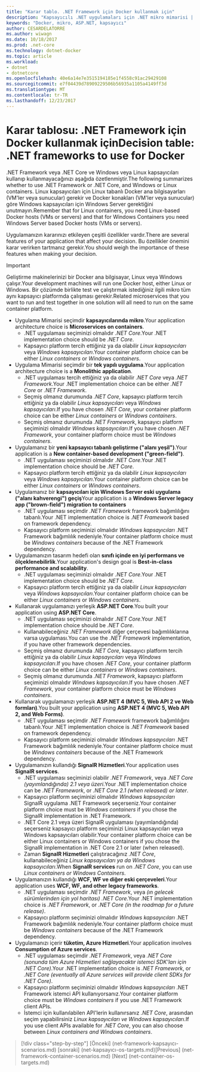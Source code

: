 ```yaml
---
title: "Karar tablo. .NET Framework için Docker kullanmak için"
description: "Kapsayıcılı .NET uygulamaları için .NET mikro mimarisi | Karar tablosu, .NET Framework için Docker kullanmak için"
keywords: "Docker, mikro, ASP.NET, kapsayıcı"
author: CESARDELATORRE
ms.author: wiwagn
ms.date: 10/18/2017
ms.prod: .net-core
ms.technology: dotnet-docker
ms.topic: article
ms.workload:
- dotnet
- dotnetcore
ms.openlocfilehash: 40e6a14e7e3515194185e1f4558c91ac29429108
ms.sourcegitcommit: e7f04439d78909229506b56935a1105a4149ff3d
ms.translationtype: MT
ms.contentlocale: tr-TR
ms.lasthandoff: 12/23/2017
---
```

# <a name="decision-table-net-frameworks-to-use-for-docker"></a><span data-ttu-id="81eab-105">Karar tablosu: .NET Framework için Docker kullanmak için</span><span class="sxs-lookup"><span data-stu-id="81eab-105">Decision table: .NET frameworks to use for Docker</span></span>

<span data-ttu-id="81eab-106">.NET Framework veya .NET Core ve Windows veya Linux kapsayıcıları kullanıp kullanmayacağınızı aşağıda özetlenmiştir.</span><span class="sxs-lookup"><span data-stu-id="81eab-106">The following summarizes whether to use .NET Framework or .NET Core, and Windows or Linux containers.</span></span> <span data-ttu-id="81eab-107">Linux kapsayıcıları için Linux tabanlı Docker ana bilgisayarları (VM'ler veya sunucular) gerekir ve Docker konakları (VM'ler veya sunucular) göre Windows kapsayıcıları için Windows Server gerektiğini unutmayın.</span><span class="sxs-lookup"><span data-stu-id="81eab-107">Remember that for Linux containers, you need Linux-based Docker hosts (VMs or servers) and that for Windows Containers you need Windows Server based Docker hosts (VMs or servers).</span></span>

<span data-ttu-id="81eab-108">Uygulamanızın kararınızı etkileyen çeşitli özellikler vardır.</span><span class="sxs-lookup"><span data-stu-id="81eab-108">There are several features of your application that affect your decision.</span></span> <span data-ttu-id="81eab-109">Bu özellikler önemini karar verirken tartmanız gerekir.</span><span class="sxs-lookup"><span data-stu-id="81eab-109">You should weigh the importance of these features when making your decision.</span></span>

> [!IMPORTANT]
> <span data-ttu-id="81eab-110">Geliştirme makinelerinizi bir Docker ana bilgisayar, Linux veya Windows çalışır.</span><span class="sxs-lookup"><span data-stu-id="81eab-110">Your development machines will run one Docker host, either Linux or Windows.</span></span> <span data-ttu-id="81eab-111">Bir çözümde birlikte test ve çalıştırmak istediğiniz ilgili mikro tüm aynı kapsayıcı platformda çalışması gerekir.</span><span class="sxs-lookup"><span data-stu-id="81eab-111">Related microservices that you want to run and test together in one solution will all need to run on the same container platform.</span></span>

* <span data-ttu-id="81eab-112">Uygulama Mimarisi seçimdir **kapsayıcılarında mikro**.</span><span class="sxs-lookup"><span data-stu-id="81eab-112">Your application architecture choice is **Microservices on containers**.</span></span>
    - <span data-ttu-id="81eab-113">.NET uygulaması seçiminizi olmalıdır *.NET Core*.</span><span class="sxs-lookup"><span data-stu-id="81eab-113">Your .NET implementation choice should be *.NET Core*.</span></span>
    - <span data-ttu-id="81eab-114">Kapsayıcı platform tercih ettiğiniz ya da olabilir *Linux kapsayıcıları* veya *Windows kapsayıcıları*.</span><span class="sxs-lookup"><span data-stu-id="81eab-114">Your container platform choice can be either *Linux containers* or *Windows containers*.</span></span>
* <span data-ttu-id="81eab-115">Uygulama Mimarisi seçimdir bir **tek yapılı uygulama**.</span><span class="sxs-lookup"><span data-stu-id="81eab-115">Your application architecture choice is a **Monolithic application**.</span></span>
    - <span data-ttu-id="81eab-116">.NET uygulaması tercih ettiğiniz ya da olabilir *.NET Core* veya *.NET Framework*.</span><span class="sxs-lookup"><span data-stu-id="81eab-116">Your .NET implementation choice can be either *.NET Core* or *.NET Framework*.</span></span>
    - <span data-ttu-id="81eab-117">Seçmiş olmanız durumunda *.NET Core*, kapsayıcı platform tercih ettiğiniz ya da olabilir *Linux kapsayıcıları* veya *Windows kapsayıcıları*.</span><span class="sxs-lookup"><span data-stu-id="81eab-117">If you have chosen *.NET Core*, your container platform choice can be either *Linux containers* or *Windows containers*.</span></span>
    - <span data-ttu-id="81eab-118">Seçmiş olmanız durumunda *.NET Framework*, kapsayıcı platform seçiminizi olmalıdır *Windows kapsayıcıları*.</span><span class="sxs-lookup"><span data-stu-id="81eab-118">If you have chosen *.NET Framework*, your container platform choice must be *Windows containers*.</span></span>
* <span data-ttu-id="81eab-119">Uygulamanız bir **yeni kapsayıcı tabanlı geliştirme ("alanı yeşil")**.</span><span class="sxs-lookup"><span data-stu-id="81eab-119">Your application is a  **New container-based development ("green-field")**.</span></span>
    - <span data-ttu-id="81eab-120">.NET uygulaması seçiminizi olmalıdır *.NET Core*.</span><span class="sxs-lookup"><span data-stu-id="81eab-120">Your .NET implementation choice should be *.NET Core*.</span></span>
    - <span data-ttu-id="81eab-121">Kapsayıcı platform tercih ettiğiniz ya da olabilir *Linux kapsayıcıları* veya *Windows kapsayıcıları*.</span><span class="sxs-lookup"><span data-stu-id="81eab-121">Your container platform choice can be either *Linux containers* or *Windows containers*.</span></span>
* <span data-ttu-id="81eab-122">Uygulamanız bir **kapsayıcıları için Windows Server eski uygulama ("alanı kahverengi") geçiş**</span><span class="sxs-lookup"><span data-stu-id="81eab-122">Your application is a **Windows Server legacy app ("brown-field") migration to containers**</span></span>
    - <span data-ttu-id="81eab-123">.NET uygulaması seçimdir *.NET Framework* framework bağımlılığını tabanlı.</span><span class="sxs-lookup"><span data-stu-id="81eab-123">Your .NET implementation choice is *.NET Framework* based on framework dependency.</span></span>
    - <span data-ttu-id="81eab-124">Kapsayıcı platform seçiminizi olmalıdır *Windows kapsayıcıları* .NET Framework bağımlılık nedeniyle.</span><span class="sxs-lookup"><span data-stu-id="81eab-124">Your container platform choice must be *Windows containers* because of the .NET Framework dependency.</span></span>
* <span data-ttu-id="81eab-125">Uygulamanızın tasarım hedefi olan **sınıfı içinde en iyi performans ve ölçeklenebilirlik**.</span><span class="sxs-lookup"><span data-stu-id="81eab-125">Your application's design goal is **Best-in-class performance and scalability**.</span></span>
    - <span data-ttu-id="81eab-126">.NET uygulaması seçiminizi olmalıdır *.NET Core*.</span><span class="sxs-lookup"><span data-stu-id="81eab-126">Your .NET implementation choice should be *.NET Core*.</span></span>
    - <span data-ttu-id="81eab-127">Kapsayıcı platform tercih ettiğiniz ya da olabilir *Linux kapsayıcıları* veya *Windows kapsayıcıları*.</span><span class="sxs-lookup"><span data-stu-id="81eab-127">Your container platform choice can be either *Linux containers* or *Windows containers*.</span></span>
* <span data-ttu-id="81eab-128">Kullanarak uygulamanızı yerleşik **ASP.NET Core**.</span><span class="sxs-lookup"><span data-stu-id="81eab-128">You built your application using **ASP.NET Core**.</span></span>
    - <span data-ttu-id="81eab-129">.NET uygulaması seçiminizi olmalıdır *.NET Core*.</span><span class="sxs-lookup"><span data-stu-id="81eab-129">Your .NET implementation choice should be *.NET Core*.</span></span>
    - <span data-ttu-id="81eab-130">Kullanabileceğiniz *.NET Framework* diğer çerçevesi bağımlılıklarına varsa uygulaması.</span><span class="sxs-lookup"><span data-stu-id="81eab-130">You can use the *.NET Framework* implementation, if you have other framework dependencies.</span></span>
    - <span data-ttu-id="81eab-131">Seçmiş olmanız durumunda *.NET Core*, kapsayıcı platform tercih ettiğiniz ya da olabilir *Linux kapsayıcıları* veya *Windows kapsayıcıları*.</span><span class="sxs-lookup"><span data-stu-id="81eab-131">If you have chosen *.NET Core*, your container platform choice can be either *Linux containers* or *Windows containers*.</span></span>
    - <span data-ttu-id="81eab-132">Seçmiş olmanız durumunda *.NET Framework*, kapsayıcı platform seçiminizi olmalıdır *Windows kapsayıcıları*.</span><span class="sxs-lookup"><span data-stu-id="81eab-132">If you have chosen *.NET Framework*, your container platform choice must be *Windows containers*.</span></span>
* <span data-ttu-id="81eab-133">Kullanarak uygulamanızı yerleşik **ASP.NET 4 (MVC 5, Web API 2 ve Web formları)**.</span><span class="sxs-lookup"><span data-stu-id="81eab-133">You built your application using **ASP.NET 4 (MVC 5, Web API 2, and Web Forms)**.</span></span>
    - <span data-ttu-id="81eab-134">.NET uygulaması seçimdir *.NET Framework* framework bağımlılığını tabanlı.</span><span class="sxs-lookup"><span data-stu-id="81eab-134">Your .NET implementation choice is *.NET Framework* based on framework dependency.</span></span>
    - <span data-ttu-id="81eab-135">Kapsayıcı platform seçiminizi olmalıdır *Windows kapsayıcıları* .NET Framework bağımlılık nedeniyle.</span><span class="sxs-lookup"><span data-stu-id="81eab-135">Your container platform choice must be *Windows containers* because of the .NET Framework dependency.</span></span>
* <span data-ttu-id="81eab-136">Uygulamanızın kullandığı **SignalR Hizmetleri**.</span><span class="sxs-lookup"><span data-stu-id="81eab-136">Your application uses **SignalR services**.</span></span>
    - <span data-ttu-id="81eab-137">.NET uygulaması seçiminizi olabilir *.NET Framework*, veya *.NET Core (yayımlandığında) 2.1 veya üzeri*.</span><span class="sxs-lookup"><span data-stu-id="81eab-137">Your .NET implementation choice can be *.NET Framework*, or *.NET Core 2.1 (when released) or later*.</span></span>
    - <span data-ttu-id="81eab-138">Kapsayıcı platform seçiminizi olmalıdır *Windows kapsayıcıları* SignalR uygulama .NET Framework seçerseniz.</span><span class="sxs-lookup"><span data-stu-id="81eab-138">Your container platform choice must be *Windows containers* if you chose the SignalR implementation in .NET Framework.</span></span>
    - <span data-ttu-id="81eab-139">.NET Core 2.1 veya üzeri SignalR uygulaması (yayımlandığında) seçerseniz kapsayıcı platform seçiminizi Linux kapsayıcıları veya Windows kapsayıcıları olabilir.</span><span class="sxs-lookup"><span data-stu-id="81eab-139">Your container platform choice can be either Linux containers or Windows containers if you chose the SignalR implementation in .NET Core 2.1 or later (when released).</span></span>  
    - <span data-ttu-id="81eab-140">Zaman **SignalR Hizmetleri** çalıştıracağınız *.NET Core*, kullanabileceğiniz *Linux kapsayıcıları ya da Windows kapsayıcıları*.</span><span class="sxs-lookup"><span data-stu-id="81eab-140">When **SignalR services** run on *.NET Core*, you can use *Linux containers or Windows Containers*.</span></span>
* <span data-ttu-id="81eab-141">Uygulamanızın kullandığı **WCF, WF ve diğer eski çerçeveleri**.</span><span class="sxs-lookup"><span data-stu-id="81eab-141">Your application uses **WCF, WF, and other legacy frameworks**.</span></span>
    - <span data-ttu-id="81eab-142">.NET uygulaması seçimdir *.NET Framework*, veya *(ın gelecek sürümlerinden için yol haritası) .NET Core*.</span><span class="sxs-lookup"><span data-stu-id="81eab-142">Your .NET implementation choice is *.NET Framework*, or *.NET Core (in the roadmap for a future release)*.</span></span>
    - <span data-ttu-id="81eab-143">Kapsayıcı platform seçiminizi olmalıdır *Windows kapsayıcıları* .NET Framework bağımlılık nedeniyle.</span><span class="sxs-lookup"><span data-stu-id="81eab-143">Your container platform choice must be *Windows containers* because of the .NET Framework dependency.</span></span>
* <span data-ttu-id="81eab-144">Uygulamanızı içerir **tüketim, Azure Hizmetleri**.</span><span class="sxs-lookup"><span data-stu-id="81eab-144">Your application involves **Consumption of Azure services**.</span></span>
    - <span data-ttu-id="81eab-145">.NET uygulaması seçimdir *.NET Framework*, veya *.NET Core (sonunda tüm Azure Hizmetleri sağlayacaktır istemci SDK'ları için .NET Core)*.</span><span class="sxs-lookup"><span data-stu-id="81eab-145">Your .NET implementation choice is *.NET Framework*, or *.NET Core (eventually all Azure services will provide client SDKs for .NET Core)*.</span></span>
    - <span data-ttu-id="81eab-146">Kapsayıcı platform seçiminizi olmalıdır *Windows kapsayıcıları* .NET Framework istemci API kullanıyorsanız.</span><span class="sxs-lookup"><span data-stu-id="81eab-146">Your container platform choice must be *Windows containers* if you use .NET Framework client APIs.</span></span>
    - <span data-ttu-id="81eab-147">İstemci için kullanılabilen API'lerin kullanırsanız *.NET Core*, arasından seçim yapabilirsiniz *Linux kapsayıcıları ve Windows kapsayıcıları*.</span><span class="sxs-lookup"><span data-stu-id="81eab-147">If you use client APIs available for *.NET Core*, you can also choose between *Linux containers and Windows containers*.</span></span>

>[!div class="step-by-step"]
<span data-ttu-id="81eab-148">[Önceki] (net-framework-kapsayıcı-scenarios.md) [sonraki] (net-kapsayıcı-os-targets.md)</span><span class="sxs-lookup"><span data-stu-id="81eab-148">[Previous] (net-framework-container-scenarios.md) [Next] (net-container-os-targets.md)</span></span>
